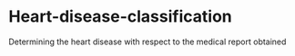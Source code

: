 # Heart-disease-classification
Determining the heart disease with respect to the medical report obtained
